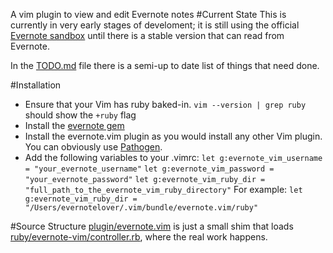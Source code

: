 A vim plugin to view and edit Evernote notes 
#Current State
This is currently in very early stages of develoment; it is still using the official [Evernote sandbox](http://sandbox.evernote.com/) until there is a stable version that can read from Evernote.

In the [TODO.md](evernote.vim/blob/master/TODO.md) file there is a semi-up to date list of things that need done.

#Installation
* Ensure that your Vim has ruby baked-in.
  `vim --version | grep ruby` should show the `+ruby` flag
* Install the [evernote gem](http://rubygems.org/gems/evernote)
* Install the evernote.vim plugin as you would install any other Vim plugin. You can obviously use [Pathogen](https://github.com/tpope/vim-pathogen/).
* Add the following variables to your .vimrc:
  `let g:evernote_vim_username = "your_evernote_username"`
  `let g:evernote_vim_password = "your_evernote_password"`
  `let g:evernote_vim_ruby_dir = "full_path_to_the_evernote_vim_ruby_directory"`
For example:
  `let g:evernote_vim_ruby_dir = "/Users/evernotelover/.vim/bundle/evernote.vim/ruby"`

#Source Structure
[plugin/evernote.vim](evernote.vim/blob/master/plugin/evernote.vim) is just a small shim that loads [ruby/evernote-vim/controller.rb](evernote.vim/blob/master/ruby/evernote-vim/controller.rb), where the real work happens.
